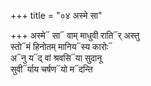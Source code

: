 +++
title = "०४ अस्मे सा"

+++
अस्मे᳓ सा᳓ वाम् माधुवी राति᳓र् अस्तु  
स्तो᳓मं हिनोतम् मानिय᳓स्य कारोः᳓  
अ᳓नु य᳓द् वां श्रवसि᳓या सुदानू  
सुवी᳓र्याय चर्षण᳓यो म᳓दन्ति